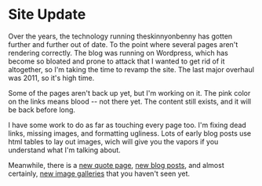 <h1>Site Update</h1>

Over the years, the technology running theskinnyonbenny has gotten further and further out of date.  To the point where several pages aren't rendering correctly.  The blog was running on Wordpress, which has become so bloated and prone to attack that I wanted to get rid of it altogether, so I'm taking the time to revamp the site.  The last major overhaul was 2011, so it's high time.

Some of the pages aren't back up yet, but I'm working on it.  The pink color on the links means blood -- not there yet.  The content still exists, and it will be back before long.

I have some work to do as far as touching every page too.  I'm fixing dead links, missing images, and formatting ugliness.  Lots of early blog posts use html tables to lay out images, wich will give you the vapors if you understand what I'm talking about.

Meanwhile, there is a <a href="/x/shitjohnsaid">new quote page</a>, <a href="/blog2">new blog posts</a>, and almost certainly, <a href="pgHome">new image galleries</a> that you haven't seen yet.
